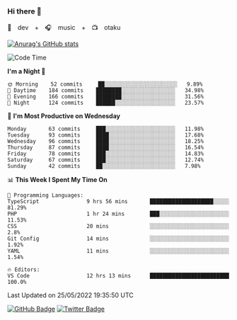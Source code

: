 ### Hi there 👋

🚀　dev　+　🎧　music　+　📺　otaku


[![Anurag's GitHub stats](https://github-readme-stats.vercel.app/api?username=koheitasaka&count_private=true&show_icons=true&theme=monokai)](https://github.com/koheitasaka/github-readme-stats)

<!--START_SECTION:waka-->
![Code Time](http://img.shields.io/badge/Code%20Time-0%20secs-blue)

**I'm a Night 🦉** 

```text
🌞 Morning    52 commits     ██░░░░░░░░░░░░░░░░░░░░░░░   9.89% 
🌆 Daytime    184 commits    ████████░░░░░░░░░░░░░░░░░   34.98% 
🌃 Evening    166 commits    ████████░░░░░░░░░░░░░░░░░   31.56% 
🌙 Night      124 commits    ██████░░░░░░░░░░░░░░░░░░░   23.57%

```
📅 **I'm Most Productive on Wednesday** 

```text
Monday       63 commits     ███░░░░░░░░░░░░░░░░░░░░░░   11.98% 
Tuesday      93 commits     ████░░░░░░░░░░░░░░░░░░░░░   17.68% 
Wednesday    96 commits     ████░░░░░░░░░░░░░░░░░░░░░   18.25% 
Thursday     87 commits     ████░░░░░░░░░░░░░░░░░░░░░   16.54% 
Friday       78 commits     ███░░░░░░░░░░░░░░░░░░░░░░   14.83% 
Saturday     67 commits     ███░░░░░░░░░░░░░░░░░░░░░░   12.74% 
Sunday       42 commits     ██░░░░░░░░░░░░░░░░░░░░░░░   7.98%

```


📊 **This Week I Spent My Time On** 

```text
💬 Programming Languages: 
TypeScript               9 hrs 56 mins       ████████████████████░░░░░   81.29% 
PHP                      1 hr 24 mins        ███░░░░░░░░░░░░░░░░░░░░░░   11.53% 
CSS                      20 mins             ░░░░░░░░░░░░░░░░░░░░░░░░░   2.8% 
Git Config               14 mins             ░░░░░░░░░░░░░░░░░░░░░░░░░   1.92% 
YAML                     11 mins             ░░░░░░░░░░░░░░░░░░░░░░░░░   1.54%

🔥 Editors: 
VS Code                  12 hrs 13 mins      █████████████████████████   100.0%

```


 Last Updated on 25/05/2022 19:35:50 UTC
<!--END_SECTION:waka-->

[![GitHub Badge](https://img.shields.io/badge/GitHub-100000?style=for-the-badge&logo=github&logoColor=white)](https://github.com/koheitasaka)
[![Twitter Badge](https://img.shields.io/badge/Twitter-1DA1F2?style=for-the-badge&logo=twitter&logoColor=white)](https://twitter.com/sleep_asleep_)
